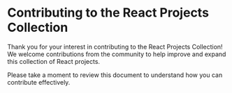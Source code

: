 # Contributing to the React Projects Collection

Thank you for your interest in contributing to the React Projects Collection! We welcome contributions from the community to help improve and expand this collection of React projects.

Please take a moment to review this document to understand how you can contribute effectively.



